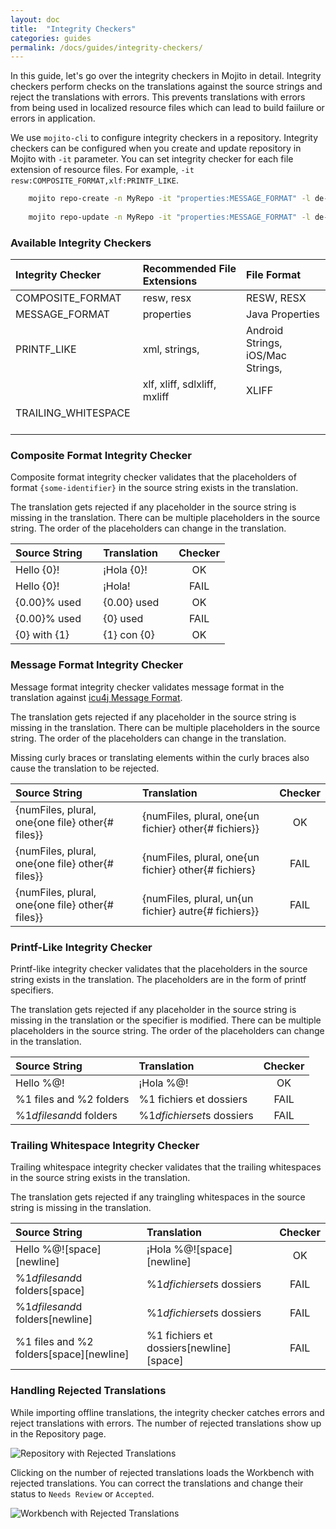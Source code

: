 ```yaml
---
layout: doc
title:  "Integrity Checkers"
categories: guides
permalink: /docs/guides/integrity-checkers/
---
```


In this guide, let's go over the integrity checkers in Mojito in detail.  Integrity checkers perform checks on the translations against the source strings and reject the translations with errors.  This prevents translations with errors from being used in localized resource files which can lead to build faiilure or errors in application.


We use `mojito-cli` to configure integrity checkers in a repository.  Integrity checkers can be configured when you create and update repository in Mojito with `-it` parameter.  You can set integrity checker for each file extension of resource files.  For example, `-it resw:COMPOSITE_FORMAT,xlf:PRINTF_LIKE`.

```bash
    mojito repo-create -n MyRepo -it "properties:MESSAGE_FORMAT" -l de-DE es-ES
    
    mojito repo-update -n MyRepo -it "properties:MESSAGE_FORMAT" -l de-DE es-ES
```

### Available Integrity Checkers

| Integrity Checker                      | Recommended File Extensions&nbsp;&nbsp;&nbsp; | File Format                          |
|:---------------------------------------|:----------------------------------------------|:-------------------------------------|
| COMPOSITE_FORMAT                       | resw, resx                                    | RESW, RESX                           |
| MESSAGE_FORMAT                         | properties                                    | Java Properties                      |
| PRINTF_LIKE                            | xml, strings,                                 | Android Strings, iOS/Mac Strings,    |
|                                        | xlf, xliff, sdlxliff, mxliff                  | XLIFF                                |
| TRAILING_WHITESPACE &nbsp;&nbsp;&nbsp; |                                               |                                      |


### Composite Format Integrity Checker

Composite format integrity checker validates that the placeholders of format `{some-identifier}` in the source string exists in the translation.  

The translation gets rejected if any placeholder in the source string is missing in the translation.  There can be multiple placeholders in the source string.  The order of the placeholders can change in the translation. 

| Source String &nbsp;&nbsp;&nbsp; | Translation &nbsp;&nbsp;&nbsp; | Checker |
|:---------------------------------|:-------------------------------|:-------:|
| Hello {0}!                       | ¡Hola {0}!                     | OK      |
| Hello {0}!                       | ¡Hola!                         | FAIL    |
| {0.00}% used                     | {0.00} used                    | OK      |
| {0.00}% used                     | {0} used                       | FAIL    |
| {0} with {1}                     | {1} con {0}                    | OK      |



### Message Format Integrity Checker

Message format integrity checker validates message format in the translation against [icu4j Message Format](http://icu-project.org/apiref/icu4j/com/ibm/icu/text/MessageFormat.html).

The translation gets rejected if any placeholder in the source string is missing in the translation.  There can be multiple placeholders in the source string.  The order of the placeholders can change in the translation.

Missing curly braces or translating elements within the curly braces also cause the translation to be rejected.

| Source String                                                 | Translation                                           | Checker |
|:--------------------------------------------------------------|:------------------------------------------------------|:-------:|
| {numFiles, plural, one{one file} other{# files}} &nbsp;&nbsp; | {numFiles, plural, one{un fichier} other{# fichiers}} | OK      |
| {numFiles, plural, one{one file} other{# files}} &nbsp;&nbsp; | {numFiles, plural, one{un fichier} other{# fichiers}  | FAIL    |
| {numFiles, plural, one{one file} other{# files}} &nbsp;&nbsp; | {numFiles, plural, un{un fichier} autre{# fichiers}}  | FAIL    |




### Printf-Like Integrity Checker

Printf-like integrity checker validates that the placeholders in the source string exists in the translation.  The placeholders are in the form of printf specifiers.  

The translation gets rejected if any placeholder in the source string is missing in the translation or the specifier is modified.  There can be multiple placeholders in the source string.  The order of the placeholders can change in the translation. 

| Source String                            | Translation                     | Checker |
|:-----------------------------------------|:--------------------------------|:-------:|
| Hello %@!                                | ¡Hola %@!                       | OK      |
| %1 files and %2 folders                  | %1 fichiers et dossiers         | FAIL    |
| %1$d files and %2$d folders &nbsp;&nbsp; | %1$d fichiers et %2$s dossiers  | FAIL    |




### Trailing Whitespace Integrity Checker

Trailing whitespace integrity checker validates that the trailing whitespaces in the source string exists in the translation.  

The translation gets rejected if any traingling whitespaces in the source string is missing in the translation.  

| Source String                                    | Translation                                         | Checker |
|:-------------------------------------------------|:----------------------------------------------------|:-------:|
| Hello %@![space][newline]                        | ¡Hola %@![space][newline]                           | OK      |
| %1$d files and %2$d folders[space]               | %1$d fichiers et %2$s dossiers                      | FAIL    |
| %1$d files and %2$d folders[newline]&nbsp;&nbsp; | %1$d fichiers et %2$s dossiers                      | FAIL    |
| %1 files and %2 folders[space][newline]          | %1 fichiers et dossiers[newline][space]&nbsp;&nbsp; | FAIL    |





### Handling Rejected Translations

While importing offline translations, the integrity checker catches errors and reject translations with errors.  The number of rejected translations show up in the Repository page.

![Repository with Rejected Translations](./images/repository-statistics-rejected.png)

Clicking on the number of rejected translations loads the Workbench with rejected translations.  You can correct the translations and change their status to `Needs Review` or `Accepted`.

![Workbench with Rejected Translations](./images/workbench-warning.png)


